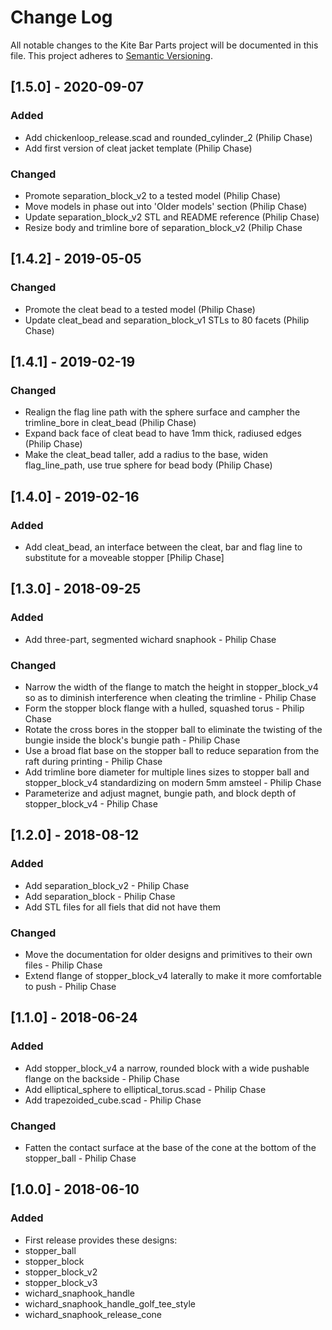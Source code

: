 # Change Log
All notable changes to the Kite Bar Parts project will be documented in this file.
This project adheres to [Semantic Versioning](http://semver.org/).


## [1.5.0] - 2020-09-07
### Added
- Add chickenloop_release.scad and rounded_cylinder_2 (Philip Chase)
- Add first version of cleat jacket template (Philip Chase)

### Changed
- Promote separation_block_v2 to a tested model (Philip Chase)
- Move models in phase out into 'Older models' section  (Philip Chase)
- Update separation_block_v2 STL and README reference (Philip Chase)
- Resize body and trimline bore of separation_block_v2 (Philip Chase


## [1.4.2] - 2019-05-05
### Changed
- Promote the cleat bead to a tested model (Philip Chase)
- Update cleat_bead and separation_block_v1 STLs to 80 facets (Philip Chase)


## [1.4.1] - 2019-02-19
### Changed
- Realign the flag line path with the sphere surface and campher the trimline_bore in cleat_bead (Philip Chase)
- Expand back face of cleat bead to have 1mm thick, radiused edges (Philip Chase)
- Make the cleat_bead taller, add a radius to the base, widen flag_line_path, use true sphere for bead body (Philip Chase)

## [1.4.0] - 2019-02-16
### Added
- Add cleat_bead, an interface between the cleat, bar and flag line to substitute for a moveable stopper [Philip Chase]


## [1.3.0] - 2018-09-25
### Added
 - Add three-part, segmented wichard snaphook - Philip Chase

### Changed
 - Narrow the width of the flange to match the height in stopper_block_v4 so as to diminish interference when cleating the trimline - Philip Chase
 - Form the stopper block flange with a hulled, squashed torus - Philip Chase
 - Rotate the cross bores in the stopper ball to eliminate the twisting of the bungie inside the block's bungie path - Philip Chase
 - Use a broad flat base on the stopper ball to reduce separation from the raft during printing - Philip Chase
 - Add trimline bore diameter for multiple lines sizes to stopper ball and stopper_block_v4 standardizing on modern 5mm amsteel - Philip Chase
 - Parameterize and adjust magnet, bungie path, and block depth of stopper_block_v4 - Philip Chase


## [1.2.0] - 2018-08-12
### Added
 - Add separation_block_v2 - Philip Chase
 - Add separation_block - Philip Chase
 - Add STL files for all fiels that did not have them

### Changed
 - Move the documentation for older designs and primitives to their own files - Philip Chase
 - Extend flange of stopper_block_v4 laterally to make it more comfortable to push - Philip Chase


## [1.1.0] - 2018-06-24
### Added
 - Add stopper_block_v4 a narrow, rounded block with a wide pushable flange on the backside - Philip Chase
 - Add elliptical_sphere to elliptical_torus.scad - Philip Chase
 - Add trapezoided_cube.scad - Philip Chase

### Changed
 - Fatten the contact surface at the base of the cone at the bottom of the stopper_ball - Philip Chase


## [1.0.0] - 2018-06-10
### Added
- First release provides these designs:
-   stopper_ball
-   stopper_block
-   stopper_block_v2
-   stopper_block_v3
-   wichard_snaphook_handle
-   wichard_snaphook_handle_golf_tee_style
-   wichard_snaphook_release_cone

